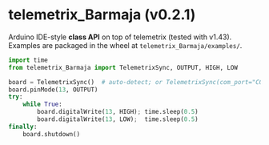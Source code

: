 
# telemetrix_Barmaja (v0.2.1)

Arduino IDE-style **class API** on top of telemetrix (tested with v1.43). Examples are packaged in the wheel at `telemetrix_Barmaja/examples/`.

```python
import time
from telemetrix_Barmaja import TelemetrixSync, OUTPUT, HIGH, LOW

board = TelemetrixSync()  # auto-detect; or TelemetrixSync(com_port="COM6")
board.pinMode(13, OUTPUT)
try:
    while True:
        board.digitalWrite(13, HIGH); time.sleep(0.5)
        board.digitalWrite(13, LOW);  time.sleep(0.5)
finally:
    board.shutdown()
```
